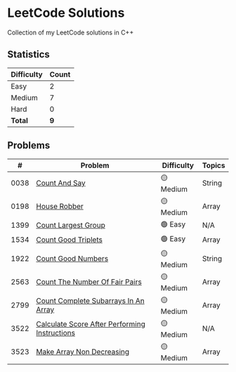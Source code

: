 # LeetCode Solutions

Collection of my LeetCode solutions in C++

## Statistics

| Difficulty | Count |
|------------|-------|
| Easy | 2 |
| Medium | 7 |
| Hard | 0 |
| **Total** | **9** |

## Problems

| # | Problem | Difficulty | Topics |
|---|---------|------------|--------|
| 0038 | [Count And Say](0038-count-and-say/0038-count-and-say.cpp) | 🟡 Medium | String |
| 0198 | [House Robber](0198-house-robber/0198-house-robber.cpp) | 🟡 Medium | Array |
| 1399 | [Count Largest Group](1399-count-largest-group/1399-count-largest-group.cpp) | 🟢 Easy | N/A |
| 1534 | [Count Good Triplets](1534-count-good-triplets/1534-count-good-triplets.cpp) | 🟢 Easy | Array |
| 1922 | [Count Good Numbers](1922-count-good-numbers/1922-count-good-numbers.cpp) | 🟡 Medium | String |
| 2563 | [Count The Number Of Fair Pairs](2563-count-the-number-of-fair-pairs/2563-count-the-number-of-fair-pairs.cpp) | 🟡 Medium | Array |
| 2799 | [Count Complete Subarrays In An Array](2799-count-complete-subarrays-in-an-array/2799-count-complete-subarrays-in-an-array.cpp) | 🟡 Medium | Array |
| 3522 | [Calculate Score After Performing Instructions](3522-calculate-score-after-performing-instructions/3522-calculate-score-after-performing-instructions.cpp) | 🟡 Medium | N/A |
| 3523 | [Make Array Non Decreasing](3523-make-array-non-decreasing/3523-make-array-non-decreasing.cpp) | 🟡 Medium | Array |
